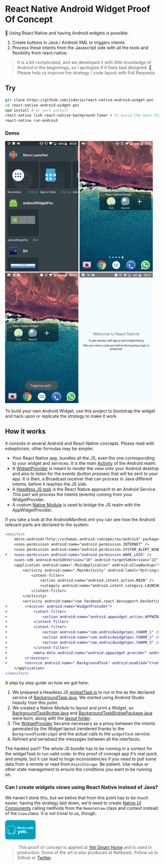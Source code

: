 # React Native Android Widget Proof Of Concept

:robot: Using React Native and having Android widgets is possible.

1. Create buttons in Java / Android XML to triggers intents
2. Process these intents from the Javascript side with all the tools and flexibility
from react-native.

> It is a bit complicated, and we developed it with little knowledge of Android in the beginnings, so I apologize if it feels bad designed.
> 🚧  Please help us improve the strategy / code layout with Pull Requests.

## Try
```bash
git clone https://github.com/jsdario/react-native-android-widget-poc
cd react-native-android-widget-poc
npm install # or yarn install
react-native link react-native-background-timer # to avoid the main thread
react-native run-android
```

### Demo
<p float="left">
<img src="screenshots/listed.png" width="240" />
<img src="screenshots/enabled.png" width="240" />
<img src="screenshots/triggering.png" width="240" />
<img src="screenshots/app.png" width="240" />
</p>

To build your own Android Widget, use this project to bootstrap the widget and hack upon or replicate the strategy to make it work.

## How it works
It consists in several Android and React Native concepts. Please read with eskepticism, other formulas may be simpler.
* Your React Native app, bundles all the JS, even the one
corresponding to your widget and services. It is the main [Activity](https://developer.android.com/reference/android/app/Activity.html) of the Android realm.
* A [WidgetProvider](https://developer.android.com/reference/android/appwidget/AppWidgetProvider.html) is meant to render the view onto your Android desktop and also to listen for the events (button presses) that will be sent to your app. It is then, a Broadcast receiver that can process in Java different intents, before it reaches the JS side.
* A [Headless JS task](https://facebook.github.io/react-native/docs/headless-js-android.html) is the React Native approach to an Android Service. This part will process the intents (events) coming from your WidgetProvider.
* A custom [Native Module](https://facebook.github.io/react-native/docs/native-modules-android.html) is used to bridge the JS realm with the AppWidgetProvider.

If you take a look at the AndroidManifest.xml you can see how the Android relevant parts are declared to the system:
```diff
<manifest 
    xmlns:android="http://schemas.android.com/apk/res/android" package="com.androidwidgetpoc" android:versionCode="1" android:versionName="1.0">
    <uses-permission android:name="android.permission.INTERNET" />
    <uses-permission android:name="android.permission.SYSTEM_ALERT_WINDOW"/>
+   <uses-permission android:name="android.permission.WAKE_LOCK" />
    <uses-sdk android:minSdkVersion="16" android:targetSdkVersion="22" />
    <application android:name=".MainApplication" android:allowBackup="true" android:label="@string/app_name" android:icon="@mipmap/ic_launcher" android:theme="@style/AppTheme">
        <activity android:name=".MainActivity" android:label="@string/app_name" android:configChanges="keyboard|keyboardHidden|orientation|screenSize" android:windowSoftInputMode="adjustResize">
            <intent-filter>
                <action android:name="android.intent.action.MAIN" />
                <category android:name="android.intent.category.LAUNCHER" />
            </intent-filter>
        </activity>
        <activity android:name="com.facebook.react.devsupport.DevSettingsActivity" />
+        <receiver android:name="WidgetProvider">
+            <intent-filter>
+                <action android:name="android.appwidget.action.APPWIDGET_UPDATE" />
+            </intent-filter>
+            <intent-filter>
+                <action android:name="com.androidwidgetpoc.CHARM_1" />
+                <action android:name="com.androidwidgetpoc.CHARM_2" />
+                <action android:name="com.androidwidgetpoc.CHARM_3" />
+            </intent-filter>
+            <meta-data android:name="android.appwidget.provider" android:resource="@xml/widgetprovider" />
+        </receiver>
+        <service android:name=".BackgroundTask" android:enabled="true" android:label="BackgroundAdd" />
    </application>
</manifest>
``` 

A step by step guide on how we got here:
1. We prepared a Headless JS [widgetTask.js](widgetTask.js) to run in the as the declared service of [BackgroundTask.java](android/app/src/main/java/com/androidwidgetpoc/BackgroundTask.java). We started using Android Studio heavily from this point.
2. We created a Native Module to layout and print a Widget, so [BackgroundTaskBridge.java](android/app/src/main/java/com/androidwidgetpoc/BackgroundTaskBridge.java) and [BackgroundTaskBridgePackage.java](android/app/src/main/java/com/androidwidgetpoc/BackgroundTaskBridgePackage.java) were born, along with the [layout folder](android/app/src/main/res/layout).
3. The [WidgetProvider](android/app/src/main/java/com/androidwidgetpoc/WidgetProvider.java) became necessary as a proxy between the intents generated by the Widget layout (rendered thanks to the `BackgroundTaskBridge`) and the actual calls to the `widgetTask` service.
4. Refined and serialised the messages between all the interfaces.

The hardest part? The whole JS bundle has to be running in a context for the widgetTask to run valid code. In this proof of concept app it's real quick and simple, but it can lead to huge inconsistencies if you need to pull some data from a remote or read from `AsyncStorage`. Be patient. Use redux or other state management to ensure the conditions you want to be running on.

### Can I create widgets _views_ using React Native instead of Java?
We haven't done this, but we belive that from this point has to be much easier,
having the strategy laid down, we'd need to create [Native UI Components](https://facebook.github.io/react-native/docs/native-components-android.html)
calling methods from the `RemoteView` class and context instead of the `View` class.
It is not trivial to us, though.


<a href="https://getyeti.co" target="_blank">
   <img alt="works with yeti" src="screenshots/works-with-yeti.png" width="100" />
</a>

> This proof of concept is applied at [Yeti Smart Home](https://getyeti.co) and is used in production. Some of the art is also produced at Netbeast. Follow us in Github or [Twitter](https://twitter.com/netbeast_co).
